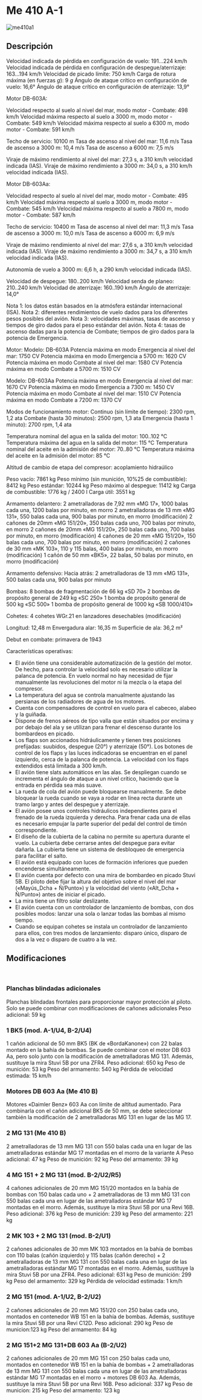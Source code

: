 ﻿# Me 410 A-1

![me410a1](../images/me410a1.png)

## Descripción

Velocidad indicada de pérdida en configuración de vuelo: 191...224 km/h
Velocidad indicada de pérdida en configuración de despegue/aterrizaje: 163...194 km/h
Velocidad de picado límite: 750 km/h
Carga de rotura máxima (en fuerzas <i>g</i>): 9 <i>g</i>
Ángulo de ataque crítico en configuración de vuelo: 16,6°
Ángulo de ataque crítico en configuración de aterrizaje: 13,9°

Motor DB-603A:

Velocidad respecto al suelo al nivel del mar, modo motor - Combate:  498 km/h
Velocidad máxima respecto al suelo a 3000 m, modo motor - Combate: 549 km/h
Velocidad máxima respecto al suelo a 6300 m, modo motor - Combate: 591 km/h

Techo de servicio: 10100 m
Tasa de ascenso al nivel del mar: 11,6 m/s
Tasa de ascenso a 3000 m: 10,4 m/s
Tasa de ascenso a 6000 m: 7,5 m/s

Viraje de máximo rendimiento al nivel del mar: 27,3 s, a 310 km/h velocidad indicada (IAS).
Viraje de máximo rendimiento a 3000 m: 34,0 s, a 310 km/h velocidad indicada (IAS).

Motor DB-603Aa:

Velocidad respecto al suelo al nivel del mar, modo motor - Combate:  495 km/h
Velocidad máxima respecto al suelo a 3000 m, modo motor - Combate: 545 km/h
Velocidad máxima respecto al suelo a 7800 m, modo motor - Combate: 587 km/h

Techo de servicio: 10400 m
Tasa de ascenso al nivel del mar: 11,3 m/s
Tasa de ascenso a 3000 m: 10,0 m/s
Tasa de ascenso a 6000 m: 6,9 m/s

Viraje de máximo rendimiento al nivel del mar: 27,6 s, a 310 km/h velocidad indicada (IAS).
Viraje de máximo rendimiento a 3000 m: 34,7 s, a 310 km/h velocidad indicada (IAS).

Autonomía de vuelo a 3000 m: 6,6 h, a 290 km/h velocidad indicada (IAS).

Velocidad de despegue: 180..200 km/h
Velocidad senda de planeo: 210..240 km/h
Velocidad de aterrizaje: 160..190 km/h
Ángulo de aterrizaje: 14,0°

Nota 1: los datos están basados en la atmósfera estándar internacional (ISA).
Nota 2: diferentes rendimientos de vuelo dados para los diferentes pesos posibles del avión.
Nota 3: velocidades máximas, tasas de ascenso y tiempos de giro dados para el peso estándar del avión.
Nota 4: tasas de ascenso dadas para la potencia de Combate; tiempos de giro dados para la potencia de Emergencia.

Motor:
Modelo: DB-603A
Potencia máxima en modo Emergencia al nivel del mar: 1750 CV
Potencia máxima en modo Emergencia a 5700 m: 1620 CV
Potencia máxima en modo Combate al nivel del mar: 1580 CV
Potencia máxima en modo Combate a 5700 m: 1510 CV

Modelo: DB-603Aa
Potencia máxima en modo Emergencia al nivel del mar: 1670 CV
Potencia máxima en modo Emergencia a 7300 m: 1450 CV
Potencia máxima en modo Combate al nivel del mar: 1510 CV
Potencia máxima en modo Combate a 7200 m: 1370 CV

Modos de funcionamiento motor:
Continuo (sin límite de tiempo): 2300 rpm, 1,2 ata
Combate (hasta 30 minutos): 2500 rpm, 1,3 ata
Emergencia (hasta 1 minuto): 2700 rpm, 1,4 ata

Temperatura nominal del agua en la salida del motor: 100..102 °C
Temperatura máxima del agua en la salida del motor: 115 °C
Temperatura nominal del aceite en la admisión del motor: 70..80 °C
Temperatura máxima del aceite en la admisión del motor: 85 °C

Altitud de cambio de etapa del compresor: acoplamiento hidraúlico

Peso vacío: 7861 kg
Peso mínimo (sin munición, 10%25 de combustible): 8412 kg
Peso estándar: 10244 kg
Peso máximo al despegue: 11412 kg
Carga de combustible: 1776 kg / 2400 l
Carga útil: 3551 kg

Armamento delantero:
2 ametralladoras de 7,92 mm «MG 17», 1000 balas cada una, 1200 balas por minuto, en morro
2 ametralladoras de 13 mm «MG 131», 550 balas cada una, 900 balas por minuto, en morro (modificación)
2 cañones de 20mm «MG 151/20», 350 balas cada uno, 700 balas por minuto, en morro
2 cañones de 20mm «MG 151/20», 250 balas cada uno, 700 balas por minuto, en morro (modificación)
4 cañones de 20 mm «MG 151/20», 150 balas cada uno, 700 balas por minuto, en morro (modificación)
2 cañones de 30 mm «MK 103», 110 y 115 balas, 400 balas por minuto, en morro (modificación)
1 cañón de 50 mm «BK5», 22 balas, 50 balas por minuto, en morro (modificación)

Armamento defensivo:
Hacia atrás: 2 ametralladoras de 13 mm «MG 131», 500 balas cada una, 900 balas por minuto

Bombas:
8 bombas de fragmentación de 66 kg «SD 70»
2 bombas de propósito general de 249 kg «SC 250»
1 bomba de propósito general de 500 kg «SC 500»
1 bomba de propósito general de 1000 kg «SB 1000/410»

Cohetes:
4 cohetes WGr.21 en lanzadores desechables (modificación)

Longitud: 12,48 m
Envergadura alar: 16,35 m
Superficie de ala: 36,2 m²

Debut en combate: primavera de 1943

Características operativas:
- El avión tiene una considerable automatización de la gestión del motor. De hecho, para controlar la velocidad solo es necesario utilizar la palanca de potencia. En vuelo normal no hay necesidad de fijar manualmente las revoluciones del motor ni la mezcla o la etapa del compresor.
- La temperatura del agua se controla manualmente ajustando las persianas de los radiadores de agua de los motores.
- Cuenta con compensadores de control en vuelo para el cabeceo, alabeo y la guiñada.
- Dispone de frenos aéreos de tipo valla que están situados por encima y por debajo del ala y se utilizan para frenar el descenso durante los bombardeos en picado.
- Los flaps son accionados hidráulicamente y tienen tres posiciones prefijadas: suubidos, despegue (20°) y aterrizaje (50°). Los botones de control de los flaps y las luces indicadoras se encuentran en el panel izquierdo, cerca de la palanca de potencia. La velocidad con los flaps extendidos está limitada a 300 km/h.
- El avión tiene slats automáticos en las alas. Se despliegan cuando se incrementa el ángulo de ataque a un nivel crítico, haciendo que la entrada en pérdida sea más suave.
- La rueda de cola del avión puede bloquearse manualmente. Se debe bloquear la rueda cuando se vaya a rodar en línea recta durante un tramo largo y antes del despegue y aterrizaje.
- El avión posee unos controles hidráulicos independientes para el frenado de la rueda izquierda y derecha. Para frenar cada una de ellas es necesario empujar la parte superior del pedal del control de timón correspondiente.
- El diseño de la cubierta de la cabina no permite su apertura durante el vuelo. La cubierta debe cerrarse antes del despegue para evitar dañarla. La cubierta tiene un sistema de desbloqueo de emergencia para facilitar el salto.
- El avión está equipado con luces de formación inferiores que pueden encenderse simultáneamente.
- El avión cuenta por defecto con una mira de bombardeo en picado Stuvi 5B. El piloto debe fijar la altura del objetivo sobre el nivel del mar («Mayús_Dcha + Ñ/Punto») y la velocidad del viento («Alt_Dcha + Ñ/Punto») antes de iniciar el picado.
- La mira tiene un filtro solar deslizante.
- El avión cuenta con un controlador de lanzamiento de bombas, con dos posibles modos: lanzar una sola o lanzar todas las bombas al mismo tiempo.
- Cuando se equipan cohetes se instala un controlador de lanzamiento para ellos, con tres modos de lanzamiento: disparo único, disparo de dos a la vez o disparo de cuatro a la vez.

## Modificaciones
﻿

### Planchas blindadas adicionales

Planchas blindadas frontales para proporcionar mayor protección al piloto. Solo se puede combinar con modificaciones de cañones adicionales
Peso adicional: 59 kg﻿

### 1 BK5 (mod. A-1/U4, B-2/U4)

1 cañón adicional de 50 mm BK5  (BK de «BordaKanone») con 22 balas montado en la bahía de bombas. Se puede combinar con el motor DB 603 Aa, pero solo junto con la modificación de ametralladoras MG 131.
Además, sustituye la mira Stuvi 5B por una ZFR4.
Peso adicional: 650 kg
Peso de munición: 53 kg
Peso del armamento: 540 kg
Pérdida de velocidad estimada: 15 km/h﻿

### Motores DB 603 Aa (Me 410 B)

Motores «Daimler Benz» 603 Aa con límite de altitud aumentado. Para combinarla con el cañón adicional BK5 de 50 mm, se debe seleccionar también la modificación de 2 ametralladoras MG 131 en lugar de las MG 17.﻿

### 2 MG 131 (Me 410 B)

2 ametralladoras de 13 mm MG 131 con 550 balas cada una en lugar de las ametralladoras estándar MG 17 montadas en el morro de la variante A
Peso adicional: 47 kg
Peso de munición: 92 kg
Peso del armamento: 39 kg﻿

### 4 MG 151 + 2 MG 131 (mod. B-2/U2/R5)

4 cañones adicionales de 20 mm MG 151/20 montados en la bahía de bombas con 150 balas cada uno + 2 ametralladoras de 13 mm MG 131 con 550 balas cada una en lugar de las ametralladoras estándar MG 17 montadas en el morro.
Además, sustituye la mira Stuvi 5B por una Revi 16B.
Peso adicional: 376 kg
Peso de munición: 239 kg
Peso del armamento: 221 kg﻿

### 2 MK 103 + 2 MG 131 (mod. B-2/U1)

2 cañones adicionales de 30 mm MK 103 montados en la bahía de bombas con 110 balas (cañón izquierdo) y 115 balas (cañón derecho) + 2 ametralladoras de 13 mm MG 131 con 550 balas cada una en lugar de las ametralladoras estándar MG 17 montadas en el morro.
Además, sustituye la mira Stuvi 5B por una ZFR4.
Peso adicional: 631 kg
Peso de munición: 299 kg
Peso del armamento: 329 kg
Pérdida de velocidad estimada: 1 km/h

### 2 MG 151 (mod. A-1/U2, B-2/U2)

2 cañones adicionales de 20 mm MG 151/20 con 250 balas cada uno, montados en contenedor WB 151 en la bahía de bombas.
Además, sustituye la mira Stuvi 5B por una Revi C12D.
Peso adicional: 290 kg
Peso de municion:123 kg
Peso del armamento: 84 kg

### 2 MG 151+2 MG 131+DB 603 Aa (B-2/U2)

2 cañones adicionales de 20 mm MG 151 con 250 balas cada uno, montados en contenedor WB 151 en la bahía de bombas + 2 ametralladoras de 13 mm MG 131 con 550 balas cada una en lugar de las ametralladoras estándar MG 17 montadas en el morro + motores DB 603 Aa.
Además, sustituye la mira Stuvi 5B por una Revi 16B.
Peso adicional: 337 kg
Peso de municion: 215 kg
Peso del armamento: 123 kg